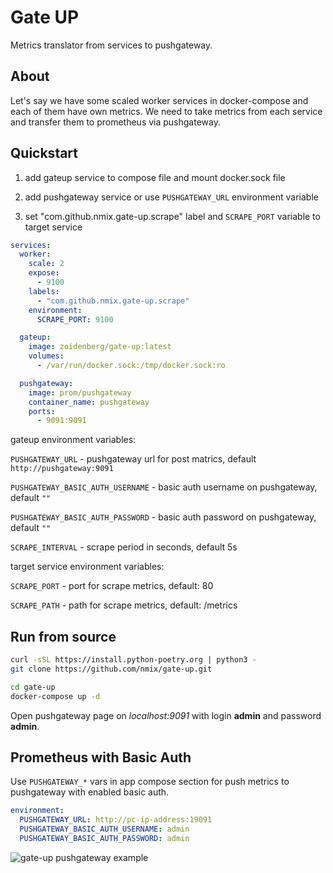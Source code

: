 # Gate UP

Metrics translator from services to pushgateway.

## About

Let's say we have some scaled worker services in docker-compose and
each of them have own metrics.
We need to take metrics from each service and transfer them to prometheus
via pushgateway.

## Quickstart

1) add gateup service to compose file and mount docker.sock file

2) add pushgateway service or use `PUSHGATEWAY_URL` environment variable

3) set "com.github.nmix.gate-up.scrape" label and `SCRAPE_PORT` variable to target service

```yml
services:
  worker:
    scale: 2
    expose:
      - 9100
    labels:
      - "com.github.nmix.gate-up.scrape"
    environment:
      SCRAPE_PORT: 9100

  gateup:
    image: zoidenberg/gate-up:latest
    volumes:
      - /var/run/docker.sock:/tmp/docker.sock:ro

  pushgateway:
    image: prom/pushgateway
    container_name: pushgateway
    ports:
      - 9091:9091
```

gateup environment variables:

`PUSHGATEWAY_URL` - pushgateway url for post matrics, default `http://pushgateway:9091`

`PUSHGATEWAY_BASIC_AUTH_USERNAME` - basic auth username on pushgateway, default `""`

`PUSHGATEWAY_BASIC_AUTH_PASSWORD` - basic auth password on pushgateway, default `""`

`SCRAPE_INTERVAL` - scrape period in seconds, default 5s


target service environment variables:

`SCRAPE_PORT` - port for scrape metrics, default: 80

`SCRAPE_PATH` - path for scrape metrics, default: /metrics

## Run from source

```bash
curl -sSL https://install.python-poetry.org | python3 -
git clone https://github.com/nmix/gate-up.git

cd gate-up
docker-compose up -d
```

Open pushgateway page on *localhost:9091* with login **admin** and password **admin**.


## Prometheus with Basic Auth

Use `PUSHGATEWAY_*` vars in app compose section for push metrics to pushgateway with enabled basic auth.

```yaml
environment:
  PUSHGATEWAY_URL: http://pc-ip-address:19091
  PUSHGATEWAY_BASIC_AUTH_USERNAME: admin
  PUSHGATEWAY_BASIC_AUTH_PASSWORD: admin
```

![gate-up pushgateway example](https://clck.ru/32Nh4Y)


